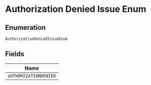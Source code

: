 
# Authorization Denied Issue Enum

## Enumeration

`AuthorizationDeniedIssueEnum`

## Fields

| Name |
|  --- |
| `aUTHORIZATIONDENIED` |

